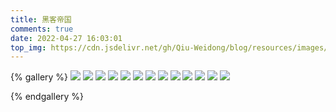 ```yaml
---
title: 黑客帝国
comments: true
date: 2022-04-27 16:03:01
top_img: https://cdn.jsdelivr.net/gh/Qiu-Weidong/blog/resources/images/matrix/wallhaven-4383o3.jpg
---
```

{% gallery %}
![](https://cdn.jsdelivr.net/gh/Qiu-Weidong/blog/resources/images/matrix/wallhaven-4383o3.jpg)
![](https://cdn.jsdelivr.net/gh/Qiu-Weidong/blog/resources/images/matrix/wallhaven-47x3v0.jpg)
![](https://cdn.jsdelivr.net/gh/Qiu-Weidong/blog/resources/images/matrix/wallhaven-47xrev.jpg)
![](https://cdn.jsdelivr.net/gh/Qiu-Weidong/blog/resources/images/matrix/wallhaven-486l61.jpg)
![](https://cdn.jsdelivr.net/gh/Qiu-Weidong/blog/resources/images/matrix/wallhaven-4vr92l.jpg)
![](https://cdn.jsdelivr.net/gh/Qiu-Weidong/blog/resources/images/matrix/wallhaven-4yl57g.jpg)
![](https://cdn.jsdelivr.net/gh/Qiu-Weidong/blog/resources/images/matrix/wallhaven-5dpy80.jpg)
![](https://cdn.jsdelivr.net/gh/Qiu-Weidong/blog/resources/images/matrix/wallhaven-6ozqk6.jpg)
![](https://cdn.jsdelivr.net/gh/Qiu-Weidong/blog/resources/images/matrix/wallhaven-e72xro.jpg)
![](https://cdn.jsdelivr.net/gh/Qiu-Weidong/blog/resources/images/matrix/wallhaven-eygwyl.jpg)
![](https://cdn.jsdelivr.net/gh/Qiu-Weidong/blog/resources/images/matrix/wallhaven-lqwezr.jpg)
![](https://cdn.jsdelivr.net/gh/Qiu-Weidong/blog/resources/images/matrix/wallhaven-neqxyk.jpg)
![](https://cdn.jsdelivr.net/gh/Qiu-Weidong/blog/resources/images/matrix/coderain.jpg)

{% endgallery %}

<!-- {% raw %}
<style>
#footer {
  background: 0;
}
#page-header {
  background-color: transparent;
}
[data-theme="light"] body {
  background: #0d0d0d;
}
[data-theme="dark"] #footer:before {
  background-color: transparent;
}
</style>
<script async src="https://cdn.jsdelivr.net/npm/canvas-matrix.js@0/canvas-matrix.min.js" size="20" font="arial"></script>
{% endraw %} -->